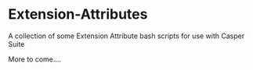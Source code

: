 # Extension-Attributes
A collection of some Extension Attribute bash scripts for use with Casper Suite

More to come....
